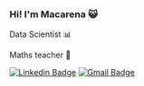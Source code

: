 ### Hi! I'm Macarena :smiley_cat:

Data Scientist :bar_chart:

Maths teacher :notebook_with_decorative_cover:	

[![Linkedin Badge](https://img.shields.io/badge/-Follow_Me-blue?style=for-the-badge&logo=Linkedin&logoColor=white&link=https://www.linkedin.com/in/macarena-villamea///)](https://www.linkedin.com/in/macarena-villamea/) [![Gmail Badge](https://img.shields.io/badge/-Contact_Me-d44638?style=for-the-badge&logo=Gmail&logoColor=white&link=mailto:macarenavillamea@gmail)](mailto:macarenavillamea@gmail.com)
